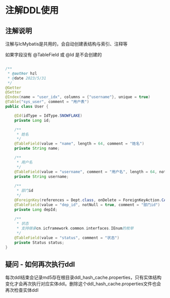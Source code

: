 
# 注解DDL使用
## 注解说明
注解与IcMybatis是共用的，会自动创建表结构与索引、注释等

如果字段没有 @TableField 或 @Id 是不会创建的


```java

/**
 * @author hzl
 * @date 2023/5/31
 */
@Getter
@Setter
@Index(name = "user_idx", columns = {"username"}, unique = true)
@Table("sys_user", comment = "用户表")
public class User {

    @Id(idType = IdType.SNOWFLAKE)
    private Long id;

    /**
     * 姓名
     */
    @TableField(value = "name", length = 64, comment = "姓名")
    private String name;

    /**
     * 用户名
     */
    @TableField(value = "username", comment = "用户名", length = 64, notNull = true)
    private String username;
    
    /**
     * 部门id
     */
    @ForeignKey(references = Dept.class, onDelete = ForeignKeyAction.CASCADE) // 外键关联
    @TableField(value = "dep_id", notNull = true, comment = "部门id")
    private Long depId;
    
    /**
     * 状态 
     * 支持继承cn.icframework.common.interfaces.IEnum的枚举
     */
    @TableField(value = "status", comment = "状态")
    private Status status;
}

```


## 疑问 - 如何再次执行ddl
每次ddl结束会记录md5存在根目录ddl_hash_cache.properties，只有实体结构变化才会再次执行对应实体ddl。删除这个ddl_hash_cache.properties文件也会再次检查实体ddl